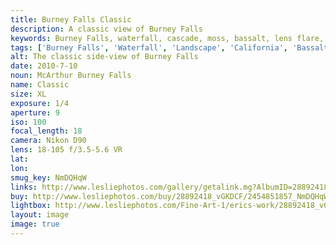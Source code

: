 ```yaml
---
title: Burney Falls Classic
description: A classic view of Burney Falls
keywords: Burney Falls, waterfall, cascade, moss, bassalt, lens flare, landscape, sun star
tags: ['Burney Falls', 'Waterfall', 'Landscape', 'California', 'Bassalt', 'Lens Flare', 'Sunstar']
alt: The classic side-view of Burney Falls
date: 2010-7-10
noun: McArthur Burney Falls
name: Classic
size: XL
exposure: 1/4
aperture: 9
iso: 100
focal_length: 18
camera: Nikon D90
lens: 18-105 f/3.5-5.6 VR
lat: 
lon: 
smug_key: NmDQHqW
links: http://www.lesliephotos.com/gallery/getalink.mg?AlbumID=28892418&AlbumKey=vGKDCF&ImageID=2454851857&ImageKey=NmDQHqW&how=forum&Page=1
buy: http://www.lesliephotos.com/buy/28892418_vGKDCF/2454851857_NmDQHqW/
lightbox: http://www.lesliephotos.com/Fine-Art-1/erics-work/28892418_vGKDCF#!i=2454851857&k=NmDQHqW&lb=1&s=A
layout: image
image: true
---
```

